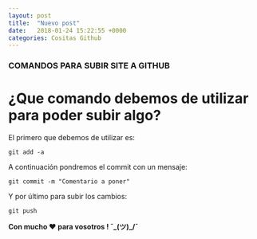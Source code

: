 ```yaml
---
layout: post
title:  "Nuevo post"
date:   2018-01-24 15:22:55 +0000
categories: Cositas Github
---
```


### COMANDOS PARA SUBIR SITE A GITHUB

# ¿Que comando debemos de utilizar para poder subir algo?

El primero que debemos de utilizar es:

```git add -a```

A continuación pondremos el commit con un mensaje:

```git commit -m "Comentario a poner"```

Y por último para subir los cambios:

```git push```



**Con mucho ♥ para vosotros ! ¯\_(ツ)_/¯**